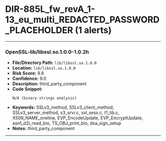 # DIR-885L_fw_revA_1-13_eu_multi_REDACTED_PASSWORD_PLACEHOLDER (1 alerts)

---

### OpenSSL-lib/libssl.so.1.0.0-1.0.2h

- **File/Directory Path:** `lib/libssl.so.1.0.0`
- **Location:** `lib/libssl.so.1.0.0`
- **Risk Score:** 9.8
- **Confidence:** 9.0
- **Description:** third_party_component
- **Code Snippet:**
  ```
  N/A (binary strings analysis)
  ```
- **Keywords:** SSLv3_method, SSLv3_client_method, SSLv3_server_method, s3_srvr.c, ssl_sess.c, t1_lib.c, X509_NAME_oneline, EVP_EncodeUpdate, EVP_EncryptUpdate, asn1_d2i_read_bio, TS_OBJ_print_bio, dsa_sign_setup
- **Notes:** third_party_component

---
